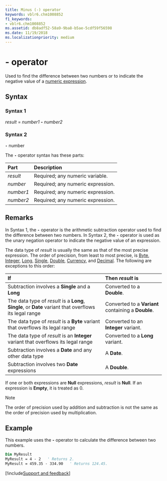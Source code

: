 ```yaml
---
title: Minus (-) operator
keywords: vblr6.chm1008852
f1_keywords:
- vblr6.chm1008852
ms.assetid: db8adf52-58a9-9ba8-b5ae-5cdf59f56598
ms.date: 11/19/2018
ms.localizationpriority: medium
---
```


# - operator

Used to find the difference between two numbers or to indicate the negative value of a [numeric expression](../../Glossary/vbe-glossary.md#numeric-expression).

## Syntax

### Syntax 1

_result_ = _number1_ **-** _number2_

### Syntax 2

**`-`** number

The **`-`** operator syntax has these parts:

|Part|Description|
|:-----|:-----|
| _result_ | Required; any numeric variable.|
| _number_ | Required; any numeric expression.|
| _number1_ | Required; any numeric expression.|
| _number2_ | Required; any numeric expression.|

## Remarks

In Syntax 1, the **`-`** operator is the arithmetic subtraction operator used to find the difference between two numbers. In Syntax 2, the **`-`** operator is used as the unary negation operator to indicate the negative value of an expression.

The data type of _result_ is usually the same as that of the most precise expression. The order of precision, from least to most precise, is [Byte](../../Glossary/vbe-glossary.md#byte-data-type), [Integer](../../Glossary/vbe-glossary.md#integer-data-type), [Long](../../Glossary/vbe-glossary.md#long-data-type), [Single](../../Glossary/vbe-glossary.md#single-data-type), [Double](../../Glossary/vbe-glossary.md#double-data-type), [Currency](../../Glossary/vbe-glossary.md#currency-data-type), and [Decimal](../../Glossary/vbe-glossary.md#decimal-data-type). The following are exceptions to this order:


|If|Then _result_ is|
|:-----|:-----|
| Subtraction involves a **Single** and a **Long** | Converted to a **Double**.|
| The data type of _result_ is a **Long**, **Single**, or **Date** variant that overflows its legal range | Converted to a **Variant** containing a **Double**.|
| The data type of _result_ is a **Byte** variant that overflows its legal range | Converted to an **Integer** variant.| 
| The data type of _result_ is an **Integer** variant that overflows its legal range | Converted to a **Long** variant.| 
| Subtraction involves a **Date** and any other data type | A **Date**.| 
| Subtraction involves two **Date** expressions | A **Double**.| 

If one or both expressions are **Null** expressions, _result_ is **Null**. If an expression is **Empty**, it is treated as 0.

> [!NOTE] 
> The order of precision used by addition and subtraction is not the same as the order of precision used by multiplication.

## Example

This example uses the **-** operator to calculate the difference between two numbers.

```vb 
Dim MyResult
MyResult = 4 - 2   ' Returns 2.
MyResult = 459.35 - 334.90   ' Returns 124.45.

```

[!include[Support and feedback](~/includes/feedback-boilerplate.md)]